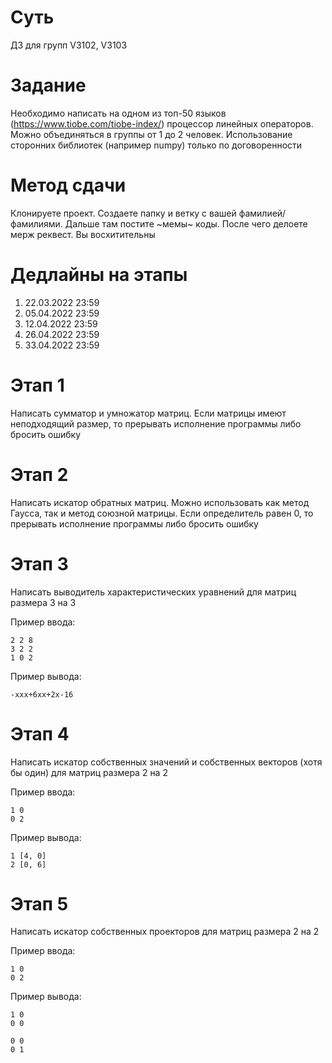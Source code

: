 # Суть
ДЗ для групп V3102, V3103

# Задание
Необходимо написать на одном из топ-50 языков (https://www.tiobe.com/tiobe-index/) процессор линейных операторов. Можно объединяться в группы от 1 до 2 человек. Использование сторонних библиотек (например numpy) только по договоренности

# Метод сдачи
Клонируете проект. Создаете папку и ветку с вашей фамилией/фамилиями. Дальше там постите ~мемы~ коды. После чего делоете мерж реквест. Вы восхитительны  

# Дедлайны на этапы
1. 22.03.2022 23:59
2. 05.04.2022 23:59
3. 12.04.2022 23:59
4. 26.04.2022 23:59
5. 33.04.2022 23:59

# Этап 1
Написать сумматор и умножатор матриц. Если матрицы имеют неподходящий размер, то прерывать исполнение программы либо бросить ошибку

# Этап 2
Написать искатор обратных матриц. Можно использовать как метод Гаусса, так и метод союзной матрицы. Если определитель равен 0, то прерывать исполнение программы либо бросить ошибку

# Этап 3
Написать выводитель характеристических уравнений для матриц размера 3 на 3

Пример ввода: 
```
2 2 8
3 2 2
1 0 2
```

Пример вывода: 
```
-xxx+6xx+2x-16
```

# Этап 4
Написать искатор собственных значений и собственных векторов (хотя бы один) для матриц размера 2 на 2

Пример ввода:
```
1 0
0 2
```

Пример вывода: 
```
1 [4, 0]
2 [0, 6]
```

# Этап 5
Написать искатор собственных проекторов для матриц размера 2 на 2 

Пример ввода:
```
1 0
0 2
```

Пример вывода: 
```
1 0
0 0

0 0 
0 1
```
